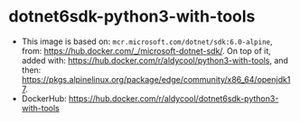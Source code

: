 # dotnet6sdk-python3-with-tools
- This image is based on: `mcr.microsoft.com/dotnet/sdk:6.0-alpine`, from: https://hub.docker.com/_/microsoft-dotnet-sdk/. On top of it, added with: https://hub.docker.com/r/aldycool/python3-with-tools, and then: https://pkgs.alpinelinux.org/package/edge/community/x86_64/openjdk17.
- DockerHub: https://hub.docker.com/r/aldycool/dotnet6sdk-python3-with-tools

